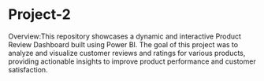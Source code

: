 # Project-2
Overview:This repository showcases a dynamic and interactive Product Review Dashboard built using Power BI. The goal of this project was to analyze and visualize customer reviews and ratings for various products, providing actionable insights to improve product performance and customer satisfaction.
